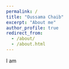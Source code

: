 ```yaml
---
permalink: /
title: "Oussama Chaib"
excerpt: "About me"
author_profile: true
redirect_from: 
  - /about/
  - /about.html
---
```


I am
